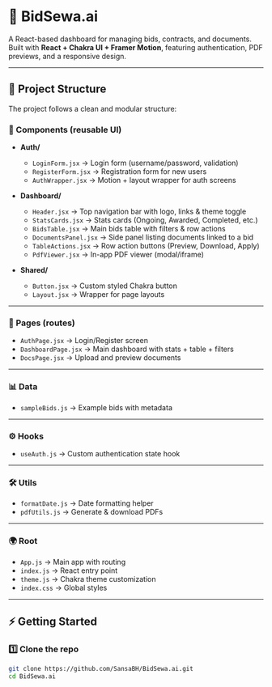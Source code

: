 # 🚀 BidSewa.ai

A React-based dashboard for managing bids, contracts, and documents.  
Built with **React + Chakra UI + Framer Motion**, featuring authentication, PDF previews, and a responsive design.  

---

## 📂 Project Structure

The project follows a clean and modular structure:

### 🧩 Components (reusable UI)
- **Auth/**
  - `LoginForm.jsx` → Login form (username/password, validation)  
  - `RegisterForm.jsx` → Registration form for new users  
  - `AuthWrapper.jsx` → Motion + layout wrapper for auth screens  

- **Dashboard/**
  - `Header.jsx` → Top navigation bar with logo, links & theme toggle  
  - `StatsCards.jsx` → Stats cards (Ongoing, Awarded, Completed, etc.)  
  - `BidsTable.jsx` → Main bids table with filters & row actions  
  - `DocumentsPanel.jsx` → Side panel listing documents linked to a bid  
  - `TableActions.jsx` → Row action buttons (Preview, Download, Apply)  
  - `PdfViewer.jsx` → In-app PDF viewer (modal/iframe)  

- **Shared/**
  - `Button.jsx` → Custom styled Chakra button  
  - `Layout.jsx` → Wrapper for page layouts  

---

### 📄 Pages (routes)
- `AuthPage.jsx` → Login/Register screen  
- `DashboardPage.jsx` → Main dashboard with stats + table + filters  
- `DocsPage.jsx` → Upload and preview documents  

---

### 📊 Data
- `sampleBids.js` → Example bids with metadata  

---

### ⚙️ Hooks
- `useAuth.js` → Custom authentication state hook  

---

### 🛠️ Utils
- `formatDate.js` → Date formatting helper  
- `pdfUtils.js` → Generate & download PDFs  

---

### 🌍 Root
- `App.js` → Main app with routing  
- `index.js` → React entry point  
- `theme.js` → Chakra theme customization  
- `index.css` → Global styles  

---

## ⚡ Getting Started

### 1️⃣ Clone the repo  
```bash
git clone https://github.com/SansaBH/BidSewa.ai.git
cd BidSewa.ai
